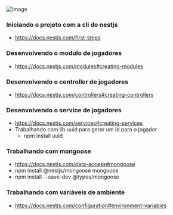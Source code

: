 
![image](https://user-images.githubusercontent.com/54858003/170092609-45fa87fa-80b1-4a5e-858d-a51c0aa61b4d.png)


### Iniciando o projeto com a cli do nestjs
- https://docs.nestjs.com/first-steps

### Desenvolvendo o modulo de jogadores
- https://docs.nestjs.com/modules#creating-modules

### Desenvolvendo o controller de jogadores
- https://docs.nestjs.com/controllers#creating-controllers

### Desenvolvendo o service de jogadores
- https://docs.nestjs.com/services#creating-services
- Trabalhando com lib uuid para gerar um id para o jogador
  - npm install uuid

### Trabalhando com mongoose
- https://docs.nestjs.com/data-access#mongoose
- npm install @nestjs/mongoose mongoose
- npm install --save-dev @types/mongoose

### Trabalhando com variáveis de ambiente
- https://docs.nestjs.com/configuration#environment-variables